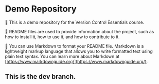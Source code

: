 
# Demo Repository

🚀 This is a demo repository for the Version Control Essentials course.

🧠 README files are used to provide information about the project, such as how to install it, how to use it, and how to contribute to it.

🔻 You can use Markdown to format your README file. Markdown is a lightweight markup language that allows you to write formatted text using plain text syntax. You can learn more about Markdown at [https://www.markdownguide.org/](https://www.markdownguide.org/).

## This is the dev branch.